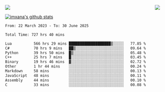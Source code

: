 <p>
  <a href="https://count.getloli.com/"><img src="https://count.getloli.com/get/@xana.readme?theme=moebooru-h"></a>
  <img src="https://weather-icon.journeyad.repl.co/@hangzhou?v=1" align="right">
</p>


<a href="https://github.com/imxana"><img align="center" src="https://github-readme-stats.vercel.app/api?username=imxana&show_icons=true&include_all_commits=true&hide_border=tru&custom_title=imxana%27s%20Github%20Stats" alt="imxana's github stats" /></a> 

<!--START_SECTION:waka-->

```txt
From: 22 March 2023 - To: 30 June 2025

Total Time: 727 hrs 40 mins

Lua          566 hrs 29 mins ███████████████████▒░░░░░   77.85 %
C#           70 hrs 9 mins   ██▒░░░░░░░░░░░░░░░░░░░░░░   09.64 %
Python       39 hrs 50 mins  █▒░░░░░░░░░░░░░░░░░░░░░░░   05.48 %
C++          25 hrs 7 mins   █░░░░░░░░░░░░░░░░░░░░░░░░   03.45 %
Binary       19 hrs 46 mins  ▓░░░░░░░░░░░░░░░░░░░░░░░░   02.72 %
Other        1 hr 44 mins    ░░░░░░░░░░░░░░░░░░░░░░░░░   00.24 %
Markdown     58 mins         ░░░░░░░░░░░░░░░░░░░░░░░░░   00.13 %
JavaScript   48 mins         ░░░░░░░░░░░░░░░░░░░░░░░░░   00.11 %
Assembly     44 mins         ░░░░░░░░░░░░░░░░░░░░░░░░░   00.10 %
C            33 mins         ░░░░░░░░░░░░░░░░░░░░░░░░░   00.08 %
```

<!--END_SECTION:waka-->
